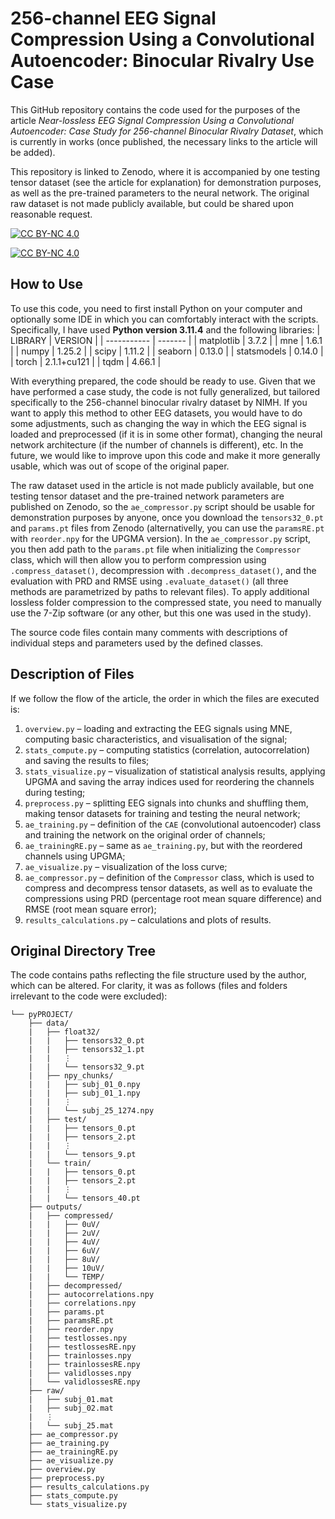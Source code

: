 # 256-channel EEG Signal Compression Using a Convolutional Autoencoder: Binocular Rivalry Use Case
This GitHub repository contains the code used for the purposes of the article *Near-lossless EEG Signal Compression Using a Convolutional Autoencoder: Case Study for 256-channel Binocular Rivalry Dataset*, which is currently in works (once published, the necessary links to the article will be added).

This repository is linked to Zenodo, where it is accompanied by one testing tensor dataset (see the article for explanation) for demonstration purposes, as well as the pre-trained parameters to the neural network. The original raw dataset is not made publicly available, but could be shared upon reasonable request.

[![CC BY-NC 4.0][cc-by-nc-shield]][cc-by-nc]

[![CC BY-NC 4.0][cc-by-nc-image]][cc-by-nc]

[cc-by-nc]: https://creativecommons.org/licenses/by-nc/4.0/
[cc-by-nc-image]: https://licensebuttons.net/l/by-nc/4.0/88x31.png
[cc-by-nc-shield]: https://img.shields.io/badge/License-CC%20BY--NC%204.0-lightgrey.svg

## How to Use
To use this code, you need to first install Python on your computer and optionally some IDE in which you can comfortably interact with the scripts. Specifically, I have used **Python version 3.11.4** and the following libraries:
| LIBRARY     | VERSION     |
| ----------- | -------     |
| matplotlib  | 3.7.2       |
| mne         | 1.6.1       |
| numpy       | 1.25.2      |
| scipy       | 1.11.2      |
| seaborn     | 0.13.0      |
| statsmodels | 0.14.0      |
| torch       | 2.1.1+cu121 |
| tqdm        | 4.66.1      |

With everything prepared, the code should be ready to use. Given that we have performed a case study, the code is not fully generalized, but tailored specifically to the 256-channel binocular rivalry dataset by NIMH. If you want to apply this method to other EEG datasets, you would have to do some adjustments, such as changing the way in which the EEG signal is loaded and preprocessed (if it is in some other format), changing the neural network architecture (if the number of channels is different), etc. In the future, we would like to improve upon this code and make it more generally usable, which was out of scope of the original paper.

The raw dataset used in the article is not made publicly available, but one testing tensor dataset and the pre-trained network parameters are published on Zenodo, so the `ae_compressor.py` script should be usable for demonstration purposes by anyone, once you download the `tensors32_0.pt` and `params.pt` files from Zenodo (alternativelly, you can use the `paramsRE.pt` with `reorder.npy` for the UPGMA version). In the `ae_compressor.py` script, you then add path to the `params.pt` file when initializing the `Compressor` class, which will then allow you to perform compression using `.compress_dataset()`, decompression with `.decompress_dataset()`, and the evaluation with PRD and RMSE using `.evaluate_dataset()` (all three methods are parametrized by paths to relevant files). To apply additional lossless folder compression to the compressed state, you need to manually use the 7-Zip software (or any other, but this one was used in the study).

The source code files contain many comments with descriptions of individual steps and parameters used by the defined classes.


## Description of Files
If we follow the flow of the article, the order in which the files are executed is:
1) `overview.py` – loading and extracting the EEG signals using MNE, computing basic characteristics, and visualisation of the signal;
2) `stats_compute.py` – computing statistics (correlation, autocorrelation) and saving the results to files;
3) `stats_visualize.py` – visualization of statistical analysis results, applying UPGMA and saving the array indices used for reordering the channels during testing;
4) `preprocess.py` – splitting EEG signals into chunks and shuffling them, making tensor datasets for training and testing the neural network;
5) `ae_training.py` – definition of the `CAE` (convolutional autoencoder) class and training the network on the original order of channels;
6) `ae_trainingRE.py` – same as `ae_training.py`, but with the reordered channels using UPGMA;
7) `ae_visualize.py` – visualization of the loss curve;
8) `ae_compressor.py` – definition of the `Compressor` class, which is used to compress and decompress tensor datasets, as well as to evaluate the compressions using PRD (percentage root mean square difference) and RMSE (root mean square error);
9) `results_calculations.py` – calculations and plots of results.

## Original Directory Tree
The code contains paths reflecting the file structure used by the author, which can be altered. For clarity, it was as follows (files and folders irrelevant to the code were excluded):
```
└── pyPROJECT/
    ├── data/
    |   ├── float32/
    |   |   ├── tensors32_0.pt
    |   |   ├── tensors32_1.pt
    |   |   ⋮
    |   |   └── tensors32_9.pt
    |   ├── npy_chunks/
    |   |   ├── subj_01_0.npy
    |   |   ├── subj_01_1.npy
    |   |   ⋮
    |   |   └── subj_25_1274.npy
    |   ├── test/
    |   |   ├── tensors_0.pt
    |   |   ├── tensors_2.pt
    |   |   ⋮
    |   |   └── tensors_9.pt
    |   └── train/
    |   |   ├── tensors_0.pt
    |   |   ├── tensors_2.pt
    |   |   ⋮
    |   |   └── tensors_40.pt
    ├── outputs/
    |   ├── compressed/
    |   |   ├── 0uV/
    |   |   ├── 2uV/
    |   |   ├── 4uV/
    |   |   ├── 6uV/
    |   |   ├── 8uV/
    |   |   ├── 10uV/
    |   |   └── TEMP/
    |   ├── decompressed/
    |   ├── autocorrelations.npy
    |   ├── correlations.npy
    |   ├── params.pt
    |   ├── paramsRE.pt
    |   ├── reorder.npy
    |   ├── testlosses.npy
    |   ├── testlossesRE.npy
    |   ├── trainlosses.npy
    |   ├── trainlossesRE.npy
    |   ├── validlosses.npy
    |   └── validlossesRE.npy
    ├── raw/
    |   ├── subj_01.mat
    |   ├── subj_02.mat
    |   ⋮
    |   └── subj_25.mat
    ├── ae_compressor.py
    ├── ae_training.py
    ├── ae_trainingRE.py
    ├── ae_visualize.py
    ├── overview.py
    ├── preprocess.py
    ├── results_calculations.py
    ├── stats_compute.py
    └── stats_visualize.py
```
